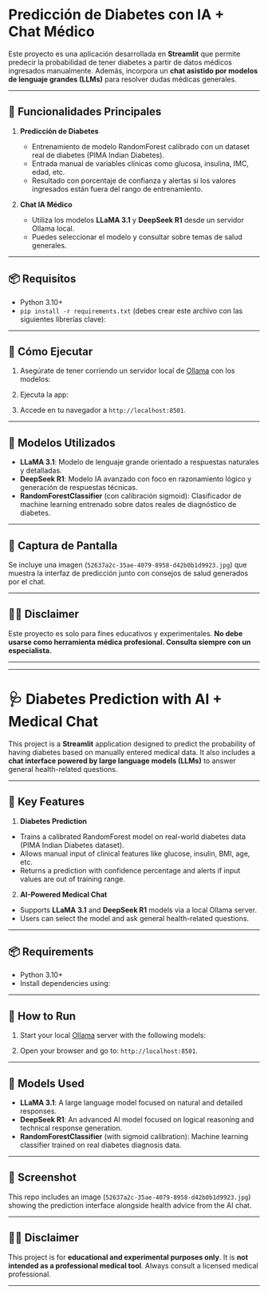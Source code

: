 # Predicción de Diabetes con IA + Chat Médico

Este proyecto es una aplicación desarrollada en **Streamlit** que permite predecir la probabilidad de tener diabetes a partir de datos médicos ingresados manualmente. Además, incorpora un **chat asistido por modelos de lenguaje grandes (LLMs)** para resolver dudas médicas generales.

---

## 🧪 Funcionalidades Principales

1. **Predicción de Diabetes**
   - Entrenamiento de modelo RandomForest calibrado con un dataset real de diabetes (PIMA Indian Diabetes).
   - Entrada manual de variables clínicas como glucosa, insulina, IMC, edad, etc.
   - Resultado con porcentaje de confianza y alertas si los valores ingresados están fuera del rango de entrenamiento.

2. **Chat IA Médico**
   - Utiliza los modelos **LLaMA 3.1** y **DeepSeek R1** desde un servidor Ollama local.
   - Puedes seleccionar el modelo y consultar sobre temas de salud generales.

---

## 📦 Requisitos

- Python 3.10+
- `pip install -r requirements.txt` (debes crear este archivo con las siguientes librerías clave):


---

## 🚀 Cómo Ejecutar

1. Asegúrate de tener corriendo un servidor local de [Ollama](https://ollama.com/) con los modelos:


2. Ejecuta la app:


3. Accede en tu navegador a `http://localhost:8501`.

---

## 🧠 Modelos Utilizados

- **LLaMA 3.1**: Modelo de lenguaje grande orientado a respuestas naturales y detalladas.
- **DeepSeek R1**: Modelo IA avanzado con foco en razonamiento lógico y generación de respuestas técnicas.
- **RandomForestClassifier** (con calibración sigmoid): Clasificador de machine learning entrenado sobre datos reales de diagnóstico de diabetes.

---

## 📸 Captura de Pantalla

Se incluye una imagen (`52637a2c-35ae-4079-8958-d42b0b1d9923.jpg`) que muestra la interfaz de predicción junto con consejos de salud generados por el chat.

---

## 👨‍⚕️ Disclaimer

Este proyecto es solo para fines educativos y experimentales. **No debe usarse como herramienta médica profesional. Consulta siempre con un especialista.**

---

---

# 🩺 Diabetes Prediction with AI + Medical Chat

This project is a **Streamlit** application designed to predict the probability of having diabetes based on manually entered medical data. It also includes a **chat interface powered by large language models (LLMs)** to answer general health-related questions.

---

## 🧪 Key Features

1. **Diabetes Prediction**
- Trains a calibrated RandomForest model on real-world diabetes data (PIMA Indian Diabetes dataset).
- Allows manual input of clinical features like glucose, insulin, BMI, age, etc.
- Returns a prediction with confidence percentage and alerts if input values are out of training range.

2. **AI-Powered Medical Chat**
- Supports **LLaMA 3.1** and **DeepSeek R1** models via a local Ollama server.
- Users can select the model and ask general health-related questions.

---

## 📦 Requirements

- Python 3.10+
- Install dependencies using:

---

## 🚀 How to Run

1. Start your local [Ollama](https://ollama.com/) server with the following models:

3. Open your browser and go to: `http://localhost:8501`.

---

## 🧠 Models Used

- **LLaMA 3.1**: A large language model focused on natural and detailed responses.
- **DeepSeek R1**: An advanced AI model focused on logical reasoning and technical response generation.
- **RandomForestClassifier** (with sigmoid calibration): Machine learning classifier trained on real diabetes diagnosis data.

---

## 📸 Screenshot

This repo includes an image (`52637a2c-35ae-4079-8958-d42b0b1d9923.jpg`) showing the prediction interface alongside health advice from the AI chat.

---

## 👨‍⚕️ Disclaimer

This project is for **educational and experimental purposes only**. It is **not intended as a professional medical tool**. Always consult a licensed medical professional.

---

